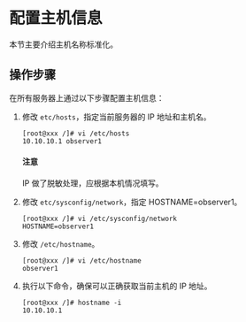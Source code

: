 # 配置主机信息

本节主要介绍主机名称标准化。

## 操作步骤

在所有服务器上通过以下步骤配置主机信息：

1. 修改 `etc/hosts`，指定当前服务器的 IP 地址和主机名。

   ```shell
   [root@xxx /]# vi /etc/hosts
   10.10.10.1 observer1
   ```

   <main id="notice" type='notice'>
     <h4>注意</h4>
     <p>IP 做了脱敏处理，应根据本机情况填写。</p>
   </main>

2. 修改 `etc/sysconfig/network`，指定 HOSTNAME=observer1。

   ```shell
   [root@xxx /]# vi /etc/sysconfig/network
   HOSTNAME=observer1
   ```

3. 修改 `/etc/hostname`。

   ```shell
   [root@xxx /]# vi /etc/hostname
   observer1
   ```

4. 执行以下命令，确保可以正确获取当前主机的 IP 地址。

   ```shell
   [root@xxx /]# hostname -i
   10.10.10.1
   ```
